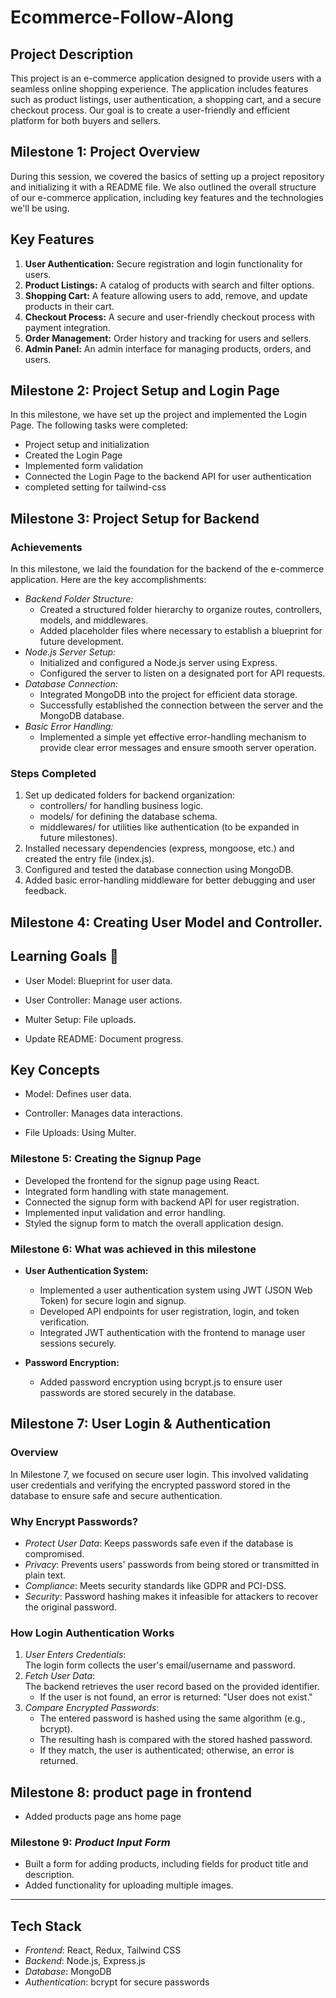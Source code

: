 # Ecommerce-Follow-Along

## Project Description
This project is an e-commerce application designed to provide users with a seamless online shopping experience. The application includes features such as product listings, user authentication, a shopping cart, and a secure checkout process. Our goal is to create a user-friendly and efficient platform for both buyers and sellers.

## Milestone 1: Project Overview
During this session, we covered the basics of setting up a project repository and initializing it with a README file. We also outlined the overall structure of our e-commerce application, including key features and the technologies we'll be using.

## Key Features
1. **User Authentication:** Secure registration and login functionality for users.
2. **Product Listings:** A catalog of products with search and filter options.
3. **Shopping Cart:** A feature allowing users to add, remove, and update products in their cart.
4. **Checkout Process:** A secure and user-friendly checkout process with payment integration.
5. **Order Management:** Order history and tracking for users and sellers.
6. **Admin Panel:** An admin interface for managing products, orders, and users.

## Milestone 2: Project Setup and Login Page

In this milestone, we have set up the project and implemented the Login Page. The following tasks were completed:
- Project setup and initialization
- Created the Login Page
- Implemented form validation
- Connected the Login Page to the backend API for user authentication
- completed setting for tailwind-css

## Milestone 3: Project Setup for Backend

### Achievements
In this milestone, we laid the foundation for the backend of the e-commerce application. Here are the key accomplishments:
- *Backend Folder Structure:* 
  - Created a structured folder hierarchy to organize routes, controllers, models, and middlewares.
  - Added placeholder files where necessary to establish a blueprint for future development.
- *Node.js Server Setup:*
  - Initialized and configured a Node.js server using Express.
  - Configured the server to listen on a designated port for API requests.
- *Database Connection:*
  - Integrated MongoDB into the project for efficient data storage.
  - Successfully established the connection between the server and the MongoDB database.
- *Basic Error Handling:*
  - Implemented a simple yet effective error-handling mechanism to provide clear error messages and ensure smooth server operation.

### Steps Completed
1. Set up dedicated folders for backend organization:
   - controllers/ for handling business logic.
   - models/ for defining the database schema.
   - middlewares/ for utilities like authentication (to be expanded in future milestones).
2. Installed necessary dependencies (express, mongoose, etc.) and created the entry file (index.js).
3. Configured and tested the database connection using MongoDB.
4. Added basic error-handling middleware for better debugging and user feedback.

## Milestone 4:  Creating User Model and Controller.
## Learning Goals 🎯
- User Model: Blueprint for user data.

- User Controller: Manage user actions.

- Multer Setup: File uploads.

- Update README: Document progress.

## Key Concepts
- Model: Defines user data.

- Controller: Manages data interactions.

- File Uploads: Using Multer.

### Milestone 5: Creating the Signup Page
- Developed the frontend for the signup page using React.
- Integrated form handling with state management.
- Connected the signup form with backend API for user registration.
- Implemented input validation and error handling.
- Styled the signup form to match the overall application design.
### Milestone 6: What was achieved in this milestone
- **User Authentication System:**
  - Implemented a user authentication system using JWT (JSON Web Token) for secure login and signup.
  - Developed API endpoints for user registration, login, and token verification.
  - Integrated JWT authentication with the frontend to manage user sessions securely.

- **Password Encryption:**
  - Added password encryption using bcrypt.js to ensure user passwords are stored securely in the database.

## Milestone 7: User Login & Authentication

### Overview
In Milestone 7, we focused on secure user login. This involved validating user credentials and verifying the encrypted password stored in the database to ensure safe and secure authentication.

### Why Encrypt Passwords?
- *Protect User Data*: Keeps passwords safe even if the database is compromised.
- *Privacy*: Prevents users' passwords from being stored or transmitted in plain text.
- *Compliance*: Meets security standards like GDPR and PCI-DSS.
- *Security*: Password hashing makes it infeasible for attackers to recover the original password.

### How Login Authentication Works
1. *User Enters Credentials*:  
   The login form collects the user's email/username and password.
2. *Fetch User Data*:  
   The backend retrieves the user record based on the provided identifier.  
   - If the user is not found, an error is returned: "User does not exist."
3. *Compare Encrypted Passwords*:  
   - The entered password is hashed using the same algorithm (e.g., bcrypt).
   - The resulting hash is compared with the stored hashed password.
   - If they match, the user is authenticated; otherwise, an error is returned.

## Milestone 8: **product page in frontend**
- Added products page ans home page

### Milestone 9: *Product Input Form*
- Built a form for adding products, including fields for product title and description.
- Added functionality for uploading multiple images.

---

## Tech Stack
- *Frontend*: React, Redux, Tailwind CSS
- *Backend*: Node.js, Express.js
- *Database*: MongoDB
- *Authentication*: bcrypt for secure passwords